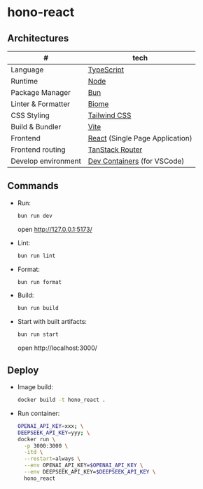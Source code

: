 # hono-react

## Architectures

|#|tech|
|-|-|
|Language|[TypeScript](https://www.typescriptlang.org/)|
|Runtime|[Node](https://nodejs.org/)|
|Package Manager|[Bun](https://bun.sh/)|
|Linter & Formatter|[Biome](https://biomejs.dev/)|
|CSS Styling|[Tailwind CSS](https://tailwindcss.com/)|
|Build & Bundler|[Vite](https://ja.vite.dev/)|
|Frontend|[React](https://react.dev/) (Single Page Application)|
|Frontend routing|[TanStack Router](https://tanstack.com/router/latest/docs/framework/react/overview)|
|Develop environment|[Dev Containers](https://code.visualstudio.com/docs/devcontainers/containers) (for VSCode)|

## Commands

- Run:

  ```sh
  bun run dev
  ```

  open http://127.0.0.1:5173/

- Lint:

  ```sh
  bun run lint
  ```

- Format:

  ```sh
  bun run format
  ```

- Build:

  ```sh
  bun run build
  ```

- Start with built artifacts:

  ```sh
  bun run start
  ```

  open http://localhost:3000/

## Deploy

- Image build:

  ```sh
  docker build -t hono_react .
  ```

- Run container:

  ```sh
  OPENAI_API_KEY=xxx; \
  DEEPSEEK_API_KEY=yyy; \
  docker run \
    -p 3000:3000 \
    -itd \
    --restart=always \
    --env OPENAI_API_KEY=$OPENAI_API_KEY \
    --env DEEPSEEK_API_KEY=$DEEPSEEK_API_KEY \
    hono_react
  ```
